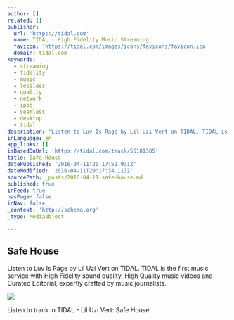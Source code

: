 ```yaml
---
author: []
related: []
publisher:
  url: 'https://tidal.com'
  name: TIDAL - High Fidelity Music Streaming
  favicon: 'https://tidal.com/images/icons/favicons/favicon.ico'
  domain: tidal.com
keywords:
  - streaming
  - fidelity
  - music
  - lossless
  - quality
  - network
  - ipod
  - seamless
  - desktop
  - tidal
description: 'Listen to Luv Is Rage by Lil Uzi Vert on TIDAL. TIDAL is the first music service with High Fidelity sound quality, High Quality music videos and Curated Editorial, expertly crafted by music journalists.'
inLanguage: en
app_links: []
isBasedOnUrl: 'https://tidal.com/track/55181385'
title: Safe House
datePublished: '2016-04-11T20:17:52.931Z'
dateModified: '2016-04-11T20:17:34.113Z'
sourcePath: _posts/2016-04-11-safe-house.md
published: true
inFeed: true
hasPage: false
inNav: false
_context: 'http://schema.org'
_type: MediaObject

---
```

<article style=""><h1>Safe House</h1><p>Listen to Luv Is Rage by Lil Uzi Vert on TIDAL. TIDAL is the first music service with High Fidelity sound quality, High Quality music videos and Curated Editorial, expertly crafted by music journalists.</p><img src="http://resources.wimpmusic.com/images/bda4dd07/4984/46e9/a5fa/2d684fdebd61/640x640.jpg" /></article>

Listen to track in TIDAL - Lil Uzi Vert: Safe House